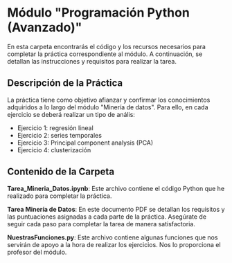 # Módulo "Programación Python (Avanzado)"
En esta carpeta encontrarás el código y los recursos necesarios para completar la práctica correspondiente al módulo. A continuación, se detallan las instrucciones y requisitos para realizar la tarea.

## Descripción de la Práctica
La práctica tiene como objetivo afianzar y confirmar los conocimientos adquiridos a lo largo del módulo "Minería de datos". Para ello, en cada ejercicio se deberá realizar un tipo de anális:

- Ejercicio 1: regresión lineal
- Ejercicio 2: series temporales
- Ejercicio 3: Principal component analysis (PCA)
- Ejercicio 4: clusterización

## Contenido de la Carpeta
**Tarea_Mineria_Datos.ipynb**: Este archivo contiene el código Python que he realizado para completar la práctica.

**Tarea Minería de Datos**: En este documento PDF se detallan los requisitos y las puntuaciones asignadas a cada parte de la práctica. Asegúrate de seguir cada paso para completar la tarea de manera satisfactoria.

**NuestrasFunciones.py**: Este archivo contiene algunas funciones que nos servirán de apoyo a la hora de realizar los ejercicios. Nos lo proporciona el profesor del módulo.
